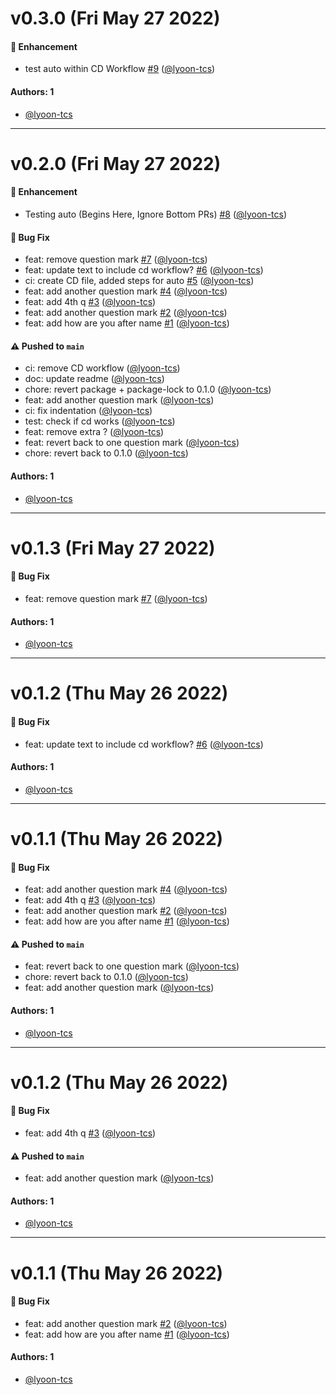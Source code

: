 # v0.3.0 (Fri May 27 2022)

#### 🚀 Enhancement

- test auto within CD Workflow [#9](https://github.com/lyoon-tcs/auto-package-test/pull/9) ([@lyoon-tcs](https://github.com/lyoon-tcs))

#### Authors: 1

- [@lyoon-tcs](https://github.com/lyoon-tcs)

---

# v0.2.0 (Fri May 27 2022)

#### 🚀 Enhancement

- Testing auto (Begins Here, Ignore Bottom PRs) [#8](https://github.com/lyoon-tcs/auto-package-test/pull/8) ([@lyoon-tcs](https://github.com/lyoon-tcs))

#### 🐛 Bug Fix

- feat: remove question mark [#7](https://github.com/lyoon-tcs/auto-package-test/pull/7) ([@lyoon-tcs](https://github.com/lyoon-tcs))
- feat: update text to include cd workflow? [#6](https://github.com/lyoon-tcs/auto-package-test/pull/6) ([@lyoon-tcs](https://github.com/lyoon-tcs))
- ci: create CD file, added steps for auto [#5](https://github.com/lyoon-tcs/auto-package-test/pull/5) ([@lyoon-tcs](https://github.com/lyoon-tcs))
- feat: add another question mark [#4](https://github.com/lyoon-tcs/auto-package-test/pull/4) ([@lyoon-tcs](https://github.com/lyoon-tcs))
- feat: add 4th q [#3](https://github.com/lyoon-tcs/auto-package-test/pull/3) ([@lyoon-tcs](https://github.com/lyoon-tcs))
- feat: add another question mark [#2](https://github.com/lyoon-tcs/auto-package-test/pull/2) ([@lyoon-tcs](https://github.com/lyoon-tcs))
- feat: add how are you after name [#1](https://github.com/lyoon-tcs/auto-package-test/pull/1) ([@lyoon-tcs](https://github.com/lyoon-tcs))

#### ⚠️ Pushed to `main`

- ci: remove CD workflow ([@lyoon-tcs](https://github.com/lyoon-tcs))
- doc: update readme ([@lyoon-tcs](https://github.com/lyoon-tcs))
- chore: revert package + package-lock to 0.1.0 ([@lyoon-tcs](https://github.com/lyoon-tcs))
- feat: add another question mark ([@lyoon-tcs](https://github.com/lyoon-tcs))
- ci: fix indentation ([@lyoon-tcs](https://github.com/lyoon-tcs))
- test: check if cd works ([@lyoon-tcs](https://github.com/lyoon-tcs))
- feat: remove extra ? ([@lyoon-tcs](https://github.com/lyoon-tcs))
- feat: revert back to one question mark ([@lyoon-tcs](https://github.com/lyoon-tcs))
- chore: revert back to 0.1.0 ([@lyoon-tcs](https://github.com/lyoon-tcs))

#### Authors: 1

- [@lyoon-tcs](https://github.com/lyoon-tcs)

---

# v0.1.3 (Fri May 27 2022)

#### 🐛 Bug Fix

- feat: remove question mark [#7](https://github.com/lyoon-tcs/auto-package-test/pull/7) ([@lyoon-tcs](https://github.com/lyoon-tcs))

#### Authors: 1

- [@lyoon-tcs](https://github.com/lyoon-tcs)

---

# v0.1.2 (Thu May 26 2022)

#### 🐛 Bug Fix

- feat: update text to include cd workflow? [#6](https://github.com/lyoon-tcs/auto-package-test/pull/6) ([@lyoon-tcs](https://github.com/lyoon-tcs))

#### Authors: 1

- [@lyoon-tcs](https://github.com/lyoon-tcs)

---

# v0.1.1 (Thu May 26 2022)

#### 🐛 Bug Fix

- feat: add another question mark [#4](https://github.com/lyoon-tcs/auto-package-test/pull/4) ([@lyoon-tcs](https://github.com/lyoon-tcs))
- feat: add 4th q [#3](https://github.com/lyoon-tcs/auto-package-test/pull/3) ([@lyoon-tcs](https://github.com/lyoon-tcs))
- feat: add another question mark [#2](https://github.com/lyoon-tcs/auto-package-test/pull/2) ([@lyoon-tcs](https://github.com/lyoon-tcs))
- feat: add how are you after name [#1](https://github.com/lyoon-tcs/auto-package-test/pull/1) ([@lyoon-tcs](https://github.com/lyoon-tcs))

#### ⚠️ Pushed to `main`

- feat: revert back to one question mark ([@lyoon-tcs](https://github.com/lyoon-tcs))
- chore: revert back to 0.1.0 ([@lyoon-tcs](https://github.com/lyoon-tcs))
- feat: add another question mark ([@lyoon-tcs](https://github.com/lyoon-tcs))

#### Authors: 1

- [@lyoon-tcs](https://github.com/lyoon-tcs)

---

# v0.1.2 (Thu May 26 2022)

#### 🐛 Bug Fix

- feat: add 4th q [#3](https://github.com/lyoon-tcs/auto-package-test/pull/3) ([@lyoon-tcs](https://github.com/lyoon-tcs))

#### ⚠️ Pushed to `main`

- feat: add another question mark ([@lyoon-tcs](https://github.com/lyoon-tcs))

#### Authors: 1

- [@lyoon-tcs](https://github.com/lyoon-tcs)

---

# v0.1.1 (Thu May 26 2022)

#### 🐛 Bug Fix

- feat: add another question mark [#2](https://github.com/lyoon-tcs/auto-package-test/pull/2) ([@lyoon-tcs](https://github.com/lyoon-tcs))
- feat: add how are you after name [#1](https://github.com/lyoon-tcs/auto-package-test/pull/1) ([@lyoon-tcs](https://github.com/lyoon-tcs))

#### Authors: 1

- [@lyoon-tcs](https://github.com/lyoon-tcs)
